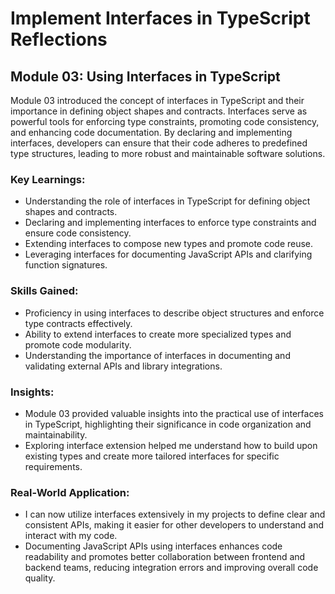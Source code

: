 # Implement Interfaces in TypeScript Reflections

## Module 03: Using Interfaces in TypeScript

Module 03 introduced the concept of interfaces in TypeScript and their importance in defining object shapes and contracts. Interfaces serve as powerful tools for enforcing type constraints, promoting code consistency, and enhancing code documentation. By declaring and implementing interfaces, developers can ensure that their code adheres to predefined type structures, leading to more robust and maintainable software solutions.

### Key Learnings:
- Understanding the role of interfaces in TypeScript for defining object shapes and contracts.
- Declaring and implementing interfaces to enforce type constraints and ensure code consistency.
- Extending interfaces to compose new types and promote code reuse.
- Leveraging interfaces for documenting JavaScript APIs and clarifying function signatures.

### Skills Gained:
- Proficiency in using interfaces to describe object structures and enforce type contracts effectively.
- Ability to extend interfaces to create more specialized types and promote code modularity.
- Understanding the importance of interfaces in documenting and validating external APIs and library integrations.

### Insights:
- Module 03 provided valuable insights into the practical use of interfaces in TypeScript, highlighting their significance in code organization and maintainability.
- Exploring interface extension helped me understand how to build upon existing types and create more tailored interfaces for specific requirements.

### Real-World Application:
- I can now utilize interfaces extensively in my projects to define clear and consistent APIs, making it easier for other developers to understand and interact with my code.
- Documenting JavaScript APIs using interfaces enhances code readability and promotes better collaboration between frontend and backend teams, reducing integration errors and improving overall code quality.
